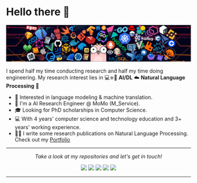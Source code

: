 # Hello there 👋

![](https://github.com/heraclex12/heraclex12/blob/main/header_1.png)

I spend half my time conducting research and half my time doing engineering. My research interest lies in 💻⎈🐳 **AI/DL** ☁️ **Natural Language Processing** 🌈    

* 🧐   Interested in language modeling & machine translation.
* 💼   I'm a AI Research Engineer @ MoMo (M_Service).
* 🎓   Looking for PhD scholarships in Computer Science.
* 💻   With 4 years' computer science and technology education and 3+ years' working experience.
* ✍🏻   I write some research publications on Natural Language Processing. Check out my [Portfolio](https://heraclex12.github.io/)

  
<hr>
<p align="center">
  <i>Take a look at my repositories and let's get in touch!</i>

<p align="center">
<a href= "https://www.facebook.com/tth.razent"><img src="https://img.icons8.com/material-outlined/30/null/facebook-f.png"/></a>
<a href= "https://github.com/heraclex12"><img src="https://img.icons8.com/material-outlined/30/null/github.png"/></a>
<a href= "https://www.linkedin.com/in/hieutt0"><img src="https://img.icons8.com/material-outlined/30/000000/linkedin.png"/></a>
<a href= "https://scholar.google.com/citations?hl=en&user=atONCyEAAAAJ"><img src="https://img.icons8.com/material-outlined/30/null/google-scholar.png"/></a>
<a href= "https://heraclex12.github.io/"><img src="https://img.icons8.com/material-outlined/27/000000/geography.png"/></a>
</p>

---
